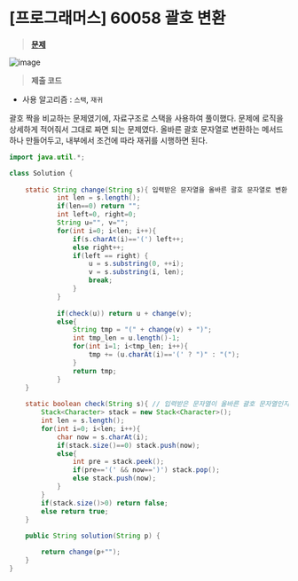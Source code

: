 # [프로그래머스] 60058 괄호 변환
> **[문제](https://school.programmers.co.kr/learn/courses/30/lessons/60058)**
> 
![image](https://user-images.githubusercontent.com/80896077/217848830-b0e176ac-57d8-4f4a-9464-19fd83966da3.png)

> **제출 코드**
> 
- 사용 알고리즘 : `스택`, `재귀`

괄호 짝을 비교하는 문제였기에, 자료구조로 스택을 사용하여 풀이했다. 문제에 로직을 상세하게 적어줘서 그대로 짜면 되는 문제였다. 올바른 괄호 문자열로 변환하는 메서드 하나 만들어두고, 내부에서 조건에 따라 재귀를 시행하면 된다.

```java
import java.util.*;

class Solution {
    
    static String change(String s){ 입력받은 문자열을 올바른 괄호 문자열로 변환
            int len = s.length();
            if(len==0) return "";
            int left=0, right=0;
            String u="", v="";  
            for(int i=0; i<len; i++){
                if(s.charAt(i)=='(') left++;
                else right++;
                if(left == right) {
                    u = s.substring(0, ++i);
                    v = s.substring(i, len);
                    break;
                }
            }
        
            if(check(u)) return u + change(v);
            else{
                String tmp = "(" + change(v) + ")";
                int tmp_len = u.length()-1;
                for(int i=1; i<tmp_len; i++){
                    tmp += (u.charAt(i)=='(' ? ")" : "(");
                }
                return tmp;
            }
    }
    
    static boolean check(String s){ // 입력받은 문자열이 올바른 괄호 문자열인지 체크
        Stack<Character> stack = new Stack<Character>();
        int len = s.length();
        for(int i=0; i<len; i++){
            char now = s.charAt(i);
            if(stack.size()==0) stack.push(now);
            else{
                int pre = stack.peek();
                if(pre=='(' && now==')') stack.pop();
                else stack.push(now);
            }
        }
        if(stack.size()>0) return false;
        else return true;
    }
    
    public String solution(String p) {

        return change(p+"");
    }
}
```
